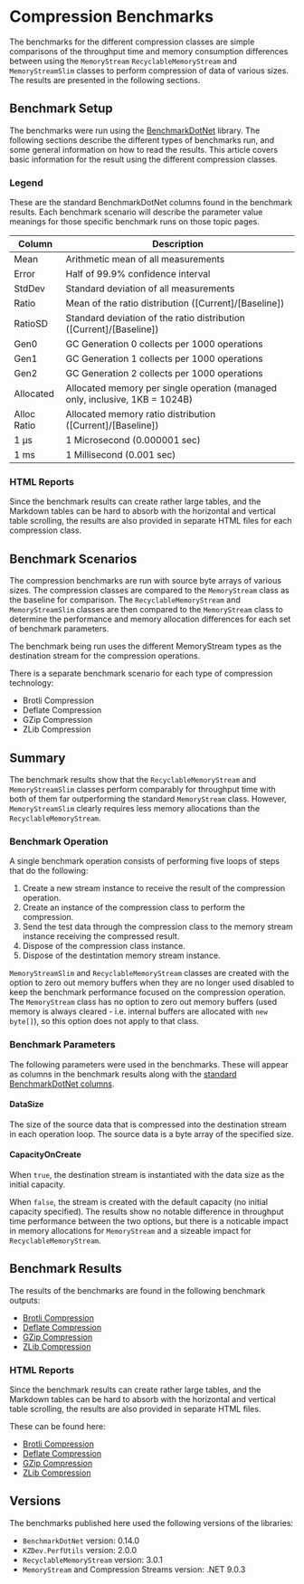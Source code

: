 ﻿# Compression Benchmarks

The benchmarks for the different compression classes are simple comparisons of the throughput time and memory consumption differences between using the `MemoryStream` `RecyclableMemoryStream` and `MemoryStreamSlim` classes to perform compression of data of various sizes. The results are presented in the following sections.

## Benchmark Setup

The benchmarks were run using the [BenchmarkDotNet](https://benchmarkdotnet.org/) library. The following sections describe the different types of benchmarks run, and some general information on how to read the results. This article covers basic information for the result using the different compression classes.

### Legend

These are the standard BenchmarkDotNet columns found in the benchmark results. Each benchmark scenario will describe the parameter value meanings for those specific benchmark runs on those topic pages.

| Column | Description |
| --- | --- |
| Mean | Arithmetic mean of all measurements
| Error | Half of 99.9% confidence interval
| StdDev | Standard deviation of all measurements
| Ratio | Mean of the ratio distribution ([Current]/[Baseline])
| RatioSD | Standard deviation of the ratio distribution ([Current]/[Baseline])
| Gen0 | GC Generation 0 collects per 1000 operations
| Gen1 | GC Generation 1 collects per 1000 operations
| Gen2 | GC Generation 2 collects per 1000 operations
| Allocated | Allocated memory per single operation (managed only, inclusive, 1KB = 1024B)
| Alloc Ratio | Allocated memory ratio distribution ([Current]/[Baseline])
| 1 μs | 1 Microsecond (0.000001 sec)
| 1 ms | 1 Millisecond (0.001 sec)

### HTML Reports

Since the benchmark results can create rather large tables, and the Markdown tables can be hard to absorb with the horizontal and vertical table scrolling, the results are also provided in separate HTML files for each compression class. 

## Benchmark Scenarios

The compression benchmarks are run with source byte arrays of various sizes. The compression classes are compared to the `MemoryStream` class as the baseline for comparison. The `RecyclableMemoryStream` and `MemoryStreamSlim` classes are then compared to the `MemoryStream` class to determine the performance and memory allocation differences for each set of benchmark parameters.

The benchmark being run uses the different MemoryStream types as the destination stream for the compression operations.

There is a separate benchmark scenario for each type of compression technology:

- Brotli Compression
- Deflate Compression
- GZip Compression
- ZLib Compression

## Summary 

The benchmark results show that the `RecyclableMemoryStream` and `MemoryStreamSlim` classes perform comparably for throughput time with both of them far outperforming the standard `MemoryStream` class. However, `MemoryStreamSlim` clearly requires less memory allocations than the `RecyclableMemoryStream`.

### Benchmark Operation

A single benchmark operation consists of performing five loops of steps that do the following:

1. Create a new stream instance to receive the result of the compression operation.
1. Create an instance of the compression class to perform the compression.
1. Send the test data through the compression class to the memory stream instance receiving the compressed result.
1. Dispose of the compression class instance.
1. Dispose of the destintation memory stream instance.

`MemoryStreamSlim` and `RecyclableMemoryStream` classes are created with the option to zero out memory buffers when they are no longer used disabled to keep the benchmark performance focused on the compression operation. The `MemoryStream` class has no option to zero out memory buffers (used memory is always cleared - i.e. internal buffers are allocated with `new byte[]`), so this option does not apply to that class.

### Benchmark Parameters

The following parameters were used in the benchmarks. These will appear as columns in the benchmark results along with the [standard BenchmarkDotNet columns](./memorystream-benchmarks.md#legend).

#### DataSize

The size of the source data that is compressed into the destination stream in each operation loop. The source data is a byte array of the specified size.

#### CapacityOnCreate

When `true`, the destination stream is instantiated with the data size as the initial capacity. 

When `false`, the stream is created with the default capacity (no initial capacity specified). The results show no notable difference in throughput time performance between the two options, but there is a noticable impact in memory allocations for `MemoryStream` and a sizeable impact for `RecyclableMemoryStream`.

## Benchmark Results

The results of the benchmarks are found in the following benchmark outputs:

- [Brotli Compression](./MemoryStreamBenchmarks.BrotliCompressionThroughputBenchmarks-report-github.md)
- [Deflate Compression](./MemoryStreamBenchmarks.DeflateCompressionThroughputBenchmarks-report-github.md)
- [GZip Compression](./MemoryStreamBenchmarks.GZipCompressionThroughputBenchmarks-report-github.md)
- [ZLib Compression](./MemoryStreamBenchmarks.ZLibCompressionThroughputBenchmarks-report-github.md)

### HTML Reports

Since the benchmark results can create rather large tables, and the Markdown tables can be hard to absorb with the horizontal and vertical table scrolling, the results are also provided in separate HTML files. 

These can be found here:

- [Brotli Compression](./MemoryStreamBenchmarks.BrotliCompressionThroughputBenchmarks-report.html)
- [Deflate Compression](./MemoryStreamBenchmarks.DeflateCompressionThroughputBenchmarks-report.html)
- [GZip Compression](./MemoryStreamBenchmarks.GZipCompressionThroughputBenchmarks-report.html)
- [ZLib Compression](./MemoryStreamBenchmarks.ZLibCompressionThroughputBenchmarks-report.html)

## Versions

The benchmarks published here used the following versions of the libraries:

- `BenchmarkDotNet` version: 0.14.0
- `KZDev.PerfUtils` version: 2.0.0
- `RecyclableMemoryStream` version: 3.0.1
- `MemoryStream` and Compression Streams version: .NET 9.0.3
